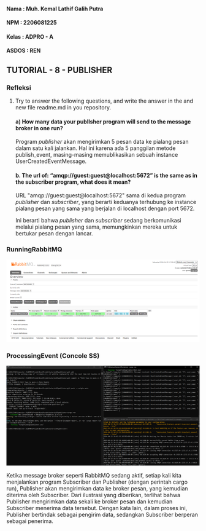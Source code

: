 #### Nama : Muh. Kemal Lathif Galih Putra
#### NPM : 2206081225
#### Kelas : ADPRO - A
#### ASDOS : REN

## TUTORIAL - 8 - PUBLISHER

### Refleksi
1. Try to answer the following questions, and write the answer in the and new file readme.md in
you repository.

    #### a) How many data your publlsher program will send to the message broker in one run?
    
    Program _publisher_ akan mengirimkan 5 pesan data ke pialang pesan dalam satu kali jalankan. Hal ini karena ada 5 panggilan metode publish_event, masing-masing memublikasikan sebuah instance UserCreatedEventMessage.

    #### b. The url of: “amqp://guest:guest@localhost:5672” is the same as in the subscriber program, what does it mean?

    URL "amqp://guest:guest@localhost:5672" sama di kedua program _publisher_ dan _subscriber_, yang berarti keduanya terhubung ke instance pialang pesan yang sama yang berjalan di localhost dengan port 5672. 
    
    Ini berarti bahwa _publisher_ dan _subscriber_ sedang berkomunikasi melalui pialang pesan yang sama, memungkinkan mereka untuk bertukar pesan dengan lancar.

### RunningRabbitMQ
![alt text](RabbitMQ.png)

### ProcessingEvent (Concole SS)
![alt text](ConsoleRunning.png)


Ketika message broker seperti RabbitMQ sedang aktif, setiap kali kita menjalankan program Subscriber dan Publisher (dengan perintah cargo run), Publisher akan mengirimkan data ke broker pesan, yang kemudian diterima oleh Subscriber. Dari ilustrasi yang diberikan, terlihat bahwa Publisher mengirimkan data sekali ke broker pesan dan kemudian Subscriber menerima data tersebut. Dengan kata lain, dalam proses ini, Publisher bertindak sebagai pengirim data, sedangkan Subscriber berperan sebagai penerima.